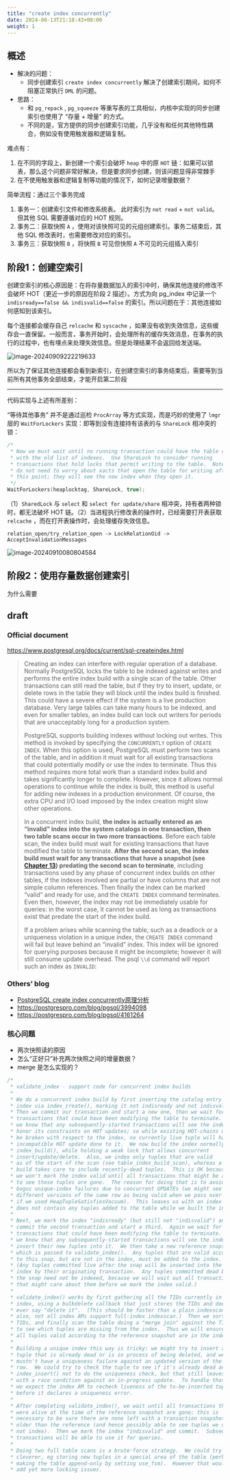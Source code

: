 ```yaml
---
title: "create index concurrently"
date: 2024-08-13T21:18:43+08:00
weight: 1
---
```



## 概述
* 解决的问题：
  * 同步创建索引 `create index concurrently` 解决了创建索引期间，如何不阻塞正常执行 `DML` 的问题。
* 思路：
  * 和 `pg_repack` , `pg_squeeze` 等重写表的工具相似，内核中实现的同步创建索引也使用了 “存量 + 增量” 的方式。
  * 不同的是，官方提供的同步创建索引功能，几乎没有和任何其他特性耦合，例如没有使用触发器和逻辑复制。



难点有：
1. 在不同的字段上，新创建一个索引会破坏 `heap` 中的原 `HOT` 链：如果可以锁表，那么这个问题非常好解决，但是要求同步创建，则该问题显得非常棘手
2. 在不使用触发器和逻辑复制等功能的情况下，如何记录增量数据？



简单流程：通过三个事务完成

1. 事务一：创建索引文件和修改系统表。 此时索引为 `not read` + `not valid`。但其他 SQL 需要遵循对应的 HOT 规则。
2. 事务二：获取快照 `A` ，使用对该快照可见的元组创建索引。事务二结束后，其他 SQL 修改表时，也需要修改对应的索引。
3. 事务三：获取快照 `B` ，将快照 `B` 可见但快照 `A` 不可见的元组插入索引

## 阶段1：创建空索引

创建空索引的核心原因是：在将存量数据加入的索引中时，确保其他连接的修改不会破坏 HOT（更近一步的原因在阶段 2 描述）。方式为向 pg_index 中记录一个 `indisready==false && indisvalid==false` 的索引。所以问题在于：其他连接如何感知到该索引。

每个连接都会缓存自己 `relcache` 和 `syscache` ，如果没有收到失效信息，这些缓存会一直保留。一般而言，事务开始时，会处理所有的缓存失效消息，在事务的执行的过程中，也有埋点来处理失效信息。但是处理结果不会返回给发送端。

![image-20240909222219633](./empty_index.png)

所以为了保证其他连接都会看到新索引，在创建空索引的事务结束后，需要等到当前所有其他事务全部结束，才能开启第二阶段

---

代码实现与上述有所差别：

“等待其他事务” 并不是通过巡检 `ProcArray` 等方式实现，而是巧妙的使用了 `lmgr` 层的 `WaitForLockers` 实现：即等到没有连接持有该表的与 `ShareLock` 相冲突的锁：

```C
/*
 * Now we must wait until no running transaction could have the table open
 * with the old list of indexes.  Use ShareLock to consider running
 * transactions that hold locks that permit writing to the table.  Note we
 * do not need to worry about xacts that open the table for writing after
 * this point; they will see the new index when they open it.
 */
WaitForLockers(heaplocktag, ShareLock, true);
```

（1）`SharedLock`  与 `select` 和 `select for update/share` 相冲突，持有者两种锁时，都无法破坏 HOT 链。（2）当进程执行修改表的操作时，已经需要打开表获取 `relcache` ，而在打开表操作时，会处理缓存失效信息。

```
relation_open/try_relation_open -> LockRelationOid -> AcceptInvalidationMessages
```

![image-20240910080804584](./image-20240910080804584.png)

## 阶段2：使用存量数据创建索引

为什么需要

## draft

### Official document

https://www.postgresql.org/docs/current/sql-createindex.html

>  Creating an index can interfere with regular operation of a database. Normally PostgreSQL locks the table to be indexed against writes and performs the entire index build with a single scan of the table. Other transactions can still read the table, but if they try to insert, update, or delete rows in the table they will block until the index build is finished. This could have a severe effect if the system is a live production database. Very large tables can take many hours to be indexed, and even for smaller tables, an index build can lock out writers for periods that are unacceptably long for a production system.
>
>  PostgreSQL supports building indexes without locking out writes. This method is invoked by specifying the `CONCURRENTLY` option of `CREATE INDEX`. When this option is used, PostgreSQL must perform two scans of the table, and in addition it must wait for all existing transactions that could potentially modify or use the index to terminate. Thus this method requires more total work than a standard index build and takes significantly longer to complete. However, since it allows normal operations to continue while the index is built, this method is useful for adding new indexes in a production environment. Of course, the extra CPU and I/O load imposed by the index creation might slow other operations.
>
>  In a concurrent index build, **the index is actually entered as an “invalid” index into the system catalogs in one transaction, then two table scans occur in two more transactions**. Before each table scan, the index build must wait for existing transactions that have modified the table to terminate. **After the second scan, the index build must wait for any transactions that have a snapshot (see [Chapter 13](https://www.postgresql.org/docs/current/mvcc.html)) predating the second scan to terminate**, including transactions used by any phase of concurrent index builds on other tables, if the indexes involved are partial or have columns that are not simple column references. Then finally the index can be marked “valid” and ready for use, and the `CREATE INDEX` command terminates. Even then, however, the index may not be immediately usable for queries: in the worst case, it cannot be used as long as transactions exist that predate the start of the index build.
>
>  If a problem arises while scanning the table, such as a deadlock or a uniqueness violation in a unique index, the `CREATE INDEX` command will fail but leave behind an “invalid” index. This index will be ignored for querying purposes because it might be incomplete; however it will still consume update overhead. The psql `\\d` command will report such an index as `INVALID`:

### Others’ blog

*  [PostgreSQL create index concurrently原理分析](https://www.notion.so/PostgreSQL-create-index-concurrently-4ebd2ea38bb24324bc0e165e017daea1?pvs=21)
*  https://postgrespro.com/blog/pgsql/3994098
*  https://postgrespro.com/blog/pgsql/4161264

### 核心问题

*  两次快照读的原因
*  怎么“正好只”补充两次快照之间的增量数据？
*  merge 是怎么实现的？

```c
/*
 * validate_index - support code for concurrent index builds
 *
 * We do a concurrent index build by first inserting the catalog entry for the
 * index via index_create(), marking it not indisready and not indisvalid.
 * Then we commit our transaction and start a new one, then we wait for all
 * transactions that could have been modifying the table to terminate.  Now
 * we know that any subsequently-started transactions will see the index and
 * honor its constraints on HOT updates; so while existing HOT-chains might
 * be broken with respect to the index, no currently live tuple will have an
 * incompatible HOT update done to it.  We now build the index normally via
 * index_build(), while holding a weak lock that allows concurrent
 * insert/update/delete.  Also, we index only tuples that are valid
 * as of the start of the scan (see table_index_build_scan), whereas a normal
 * build takes care to include recently-dead tuples.  This is OK because
 * we won't mark the index valid until all transactions that might be able
 * to see those tuples are gone.  The reason for doing that is to avoid
 * bogus unique-index failures due to concurrent UPDATEs (we might see
 * different versions of the same row as being valid when we pass over them,
 * if we used HeapTupleSatisfiesVacuum).  This leaves us with an index that
 * does not contain any tuples added to the table while we built the index.
 *
 * Next, we mark the index "indisready" (but still not "indisvalid") and
 * commit the second transaction and start a third.  Again we wait for all
 * transactions that could have been modifying the table to terminate.  Now
 * we know that any subsequently-started transactions will see the index and
 * insert their new tuples into it.  We then take a new reference snapshot
 * which is passed to validate_index().  Any tuples that are valid according
 * to this snap, but are not in the index, must be added to the index.
 * (Any tuples committed live after the snap will be inserted into the
 * index by their originating transaction.  Any tuples committed dead before
 * the snap need not be indexed, because we will wait out all transactions
 * that might care about them before we mark the index valid.)
 *
 * validate_index() works by first gathering all the TIDs currently in the
 * index, using a bulkdelete callback that just stores the TIDs and doesn't
 * ever say "delete it".  (This should be faster than a plain indexscan;
 * also, not all index AMs support full-index indexscan.)  Then we sort the
 * TIDs, and finally scan the table doing a "merge join" against the TID list
 * to see which tuples are missing from the index.  Thus we will ensure that
 * all tuples valid according to the reference snapshot are in the index.
 *
 * Building a unique index this way is tricky: we might try to insert a
 * tuple that is already dead or is in process of being deleted, and we
 * mustn't have a uniqueness failure against an updated version of the same
 * row.  We could try to check the tuple to see if it's already dead and tell
 * index_insert() not to do the uniqueness check, but that still leaves us
 * with a race condition against an in-progress update.  To handle that,
 * we expect the index AM to recheck liveness of the to-be-inserted tuple
 * before it declares a uniqueness error.
 *
 * After completing validate_index(), we wait until all transactions that
 * were alive at the time of the reference snapshot are gone; this is
 * necessary to be sure there are none left with a transaction snapshot
 * older than the reference (and hence possibly able to see tuples we did
 * not index).  Then we mark the index "indisvalid" and commit.  Subsequent
 * transactions will be able to use it for queries.
 *
 * Doing two full table scans is a brute-force strategy.  We could try to be
 * cleverer, eg storing new tuples in a special area of the table (perhaps
 * making the table append-only by setting use_fsm).  However that would
 * add yet more locking issues.
```


